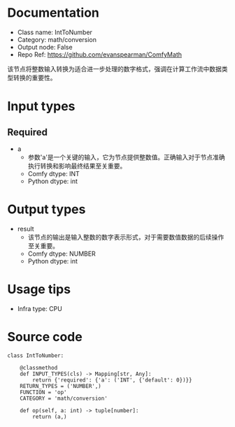 # Documentation
- Class name: IntToNumber
- Category: math/conversion
- Output node: False
- Repo Ref: https://github.com/evanspearman/ComfyMath

该节点将整数输入转换为适合进一步处理的数字格式，强调在计算工作流中数据类型转换的重要性。

# Input types
## Required
- a
    - 参数'a'是一个关键的输入，它为节点提供整数值。正确输入对于节点准确执行转换和影响最终结果至关重要。
    - Comfy dtype: INT
    - Python dtype: int

# Output types
- result
    - 该节点的输出是输入整数的数字表示形式，对于需要数值数据的后续操作至关重要。
    - Comfy dtype: NUMBER
    - Python dtype: int

# Usage tips
- Infra type: CPU

# Source code
```
class IntToNumber:

    @classmethod
    def INPUT_TYPES(cls) -> Mapping[str, Any]:
        return {'required': {'a': ('INT', {'default': 0})}}
    RETURN_TYPES = ('NUMBER',)
    FUNCTION = 'op'
    CATEGORY = 'math/conversion'

    def op(self, a: int) -> tuple[number]:
        return (a,)
```